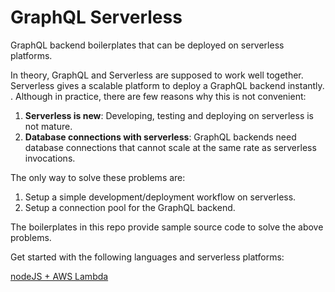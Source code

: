 # GraphQL Serverless

GraphQL backend boilerplates that can be deployed on serverless platforms.

In theory, GraphQL and Serverless are supposed to work well together. Serverless gives a scalable platform to deploy a GraphQL backend instantly. . Although in practice, there are few reasons why this is not convenient:

1) **Serverless is new**: Developing, testing and deploying on serverless is not mature.
2) **Database connections with serverless**: GraphQL backends need database connections that cannot scale at the same rate as serverless invocations.

The only way to solve these problems are:

1) Setup a simple development/deployment workflow on serverless.
2) Setup a connection pool for the GraphQL backend.

The boilerplates in this repo provide sample source code to solve the above problems.

Get started with the following languages and serverless platforms:

[nodeJS + AWS Lambda](https://github.com/hasura/graphql-serverless/tree/master/aws-lambda-nodejs)
